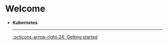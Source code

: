 # Welcome

<div class="grid cards" markdown>

- **Kubernetes**

  ***

  [:octicons-arrow-right-24: Getting started](kubernetes/index.md)

</div>
